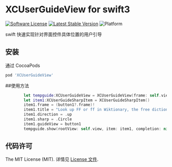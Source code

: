 # XCUserGuideView for swift3

[![Software License](https://img.shields.io/badge/license-MIT-brightgreen.svg)](LICENSE.md)
[![Latest Stable Version](http://img.shields.io/cocoapods/v/XCUserGuideView.svg)](https://github.com/wuchun4/XCDownloadTool)
![Platform](http://img.shields.io/cocoapods/p/XCUserGuideView.svg)


swift 快速实现针对界面控件具体位置的用户引导


## 安装
通过 CocoaPods

```ruby
pod 'XCUserGuideView'
```

##使用方法
```swift
		let tempguide:XCUserGuideView = XCUserGuideView(frame: self.view.bounds)
        let item1:XCUserGuideSharpItem = XCUserGuideSharpItem()
        item1.frame = (button1?.frame)!
        item1.title = "Look up FF or ff in Wiktionary, the free dictionary"
        item1.direction = .up
        item1.sharp = .Circle
        item1.guideView = button1
        tempguide.show(rootView: self.view, item: item1, completion: nil)
```

## 代码许可

The MIT License (MIT). 详情见 [License 文件](https://github.com/wuchun4/XCUserGuideView/blob/master/LICENSE).